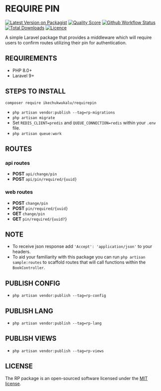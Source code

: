 # REQUIRE PIN

[![Latest Version on Packagist](https://img.shields.io/packagist/v/ikechukwukalu/requirepin?style=flat-square)](https://packagist.org/packages/ikechukwukalu/requirepin)
[![Quality Score](https://img.shields.io/scrutinizer/quality/g/ikechukwukalu/requirepin/main?style=flat-square)](https://scrutinizer-ci.com/g/ikechukwukalu/requirepin/)
[![Github Workflow Status](https://img.shields.io/github/actions/workflow/status/ikechukwukalu/requirepin/requirepin.yml?branch=main&style=flat-square)](https://github.com/ikechukwukalu/requirepin/actions/workflows/requirepin.yml)
[![Total Downloads](https://img.shields.io/packagist/dt/ikechukwukalu/requirepin?style=flat-square)](https://packagist.org/packages/ikechukwukalu/requirepin)
[![Licence](https://img.shields.io/packagist/l/ikechukwukalu/requirepin?style=flat-square)](https://github.com/ikechukwukalu/requirepin/blob/main/LICENSE.md)

A simple Laravel package that provides a middleware which will require users to confirm routes utilizing their pin for authentication.

## REQUIREMENTS

- PHP 8.0+
- Laravel 9+

## STEPS TO INSTALL

``` shell
composer require ikechukwukalu/requirepin
```

- `php artisan vendor:publish --tag=rp-migrations`
- `php artisan migrate`
- Set `REDIS_CLIENT=predis` and `QUEUE_CONNECTION=redis` within your `.env` file.
- `php artisan queue:work`

## ROUTES

### api routes

- **POST** `api/change/pin`
- **POST** `api/pin/required/{uuid}`

### web routes

- **POST** `change/pin`
- **POST** `pin/required/{uuid}`
- **GET** `change/pin`
- **GET** `pin/required/{uuid?}`

## NOTE

- To receive json response add `'Accept': 'application/json'` to your headers.
- To aid your familiarity with this package you can run `php artisan sample:routes` to scaffold routes that will call functions within the `BookController`.

## PUBLISH CONFIG

- `php artisan vendor:publish --tag=rp-config`

## PUBLISH LANG

- `php artisan vendor:publish --tag=rp-lang`

## PUBLISH VIEWS

- `php artisan vendor:publish --tag=rp-views`

## LICENSE

The RP package is an open-sourced software licensed under the [MIT license](https://opensource.org/licenses/MIT).
